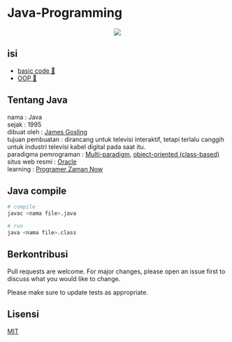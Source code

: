 # Java-Programming

<div align="center" >
  <img height="" src="https://upload.wikimedia.org/wikipedia/en/thumb/3/30/Java_programming_language_logo.svg/121px-Java_programming_language_logo.svg.png" />
</div>

## isi

- [basic code 🏹](dasar/README.md)
- [OOP 💉](OOP/README.md)


## Tentang Java

nama : Java<br/>
sejak : 1995<br/>
dibuat oleh : [James Gosling](https://en.wikipedia.org/wiki/James_Gosling)<br/>
tujuan pembuatan : dirancang untuk televisi interaktif, tetapi terlalu canggih untuk industri televisi kabel digital pada saat itu.<br/>
paradigma pemrograman : [Multi-paradigm](https://en.wikipedia.org/wiki/Programming_paradigm#Multi-paradigm), [object-oriented (class-based)](https://en.wikipedia.org/wiki/Object-oriented_programming)<br/>
situs web resmi : [Oracle](https://www.oracle.com/java/)<br/>
learning : [Programer Zaman Now](https://www.youtube.com/c/ProgrammerZamanNow)

## Java compile

```bash
# compile
javac <nama file>.java

# run
java <nama file>.class
```

## Berkontribusi
Pull requests are welcome. For major changes, please open an issue first to discuss what you would like to change.

Please make sure to update tests as appropriate.

## Lisensi
[MIT](/LICENSE)
